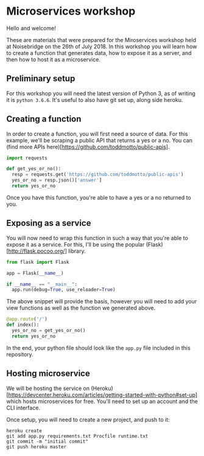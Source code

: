 # Microservices workshop

Hello and welcome!

These are materials that were prepared for the Miroservices workshop held at Noisebridge on the 26th of July 2018. In this workshop you will learn how to create a function that generates data, how to expose it as a server, and then how to host it as a microservice.

## Preliminary setup
For this workshop you will need the latest version of Python 3, as of writing it is `python 3.6.6`. It's useful to also have git set up, along side heroku.

## Creating a function
In order to create a function, you will first need a source of data. For this example, we'll be scraping a public API that returns a yes or a no. You can (find more APIs here)[https://github.com/toddmotto/public-apis].
```python
import requests

def get_yes_or_no():
  resp = requests.get('https://github.com/toddmotto/public-apis')
  yes_or_no = resp.json()['answer']
  return yes_or_no
```
Once you have this function, you're able to have a yes or a no returned to you.

## Exposing as a service
You will now need to wrap this function in such a way that you're able to expose it as a service. For this, I'll be using the popular (Flask)[http://flask.pocoo.org/] library.
```python
from flask import Flask

app = Flask(__name__)

if __name__ == "__main__":
  app.run(debug=True, use_reloader=True)
```

The above snippet will provide the basis, however you will need to add your view functions as well as the function we generated above.

```python
@app.route('/')
def index():
  yes_or_no = get_yes_or_no()
  return yes_or_no
```

In the end, your python file should look like the `app.py` file included in this repository.

## Hosting microservice
We will be hosting the service on (Heroku)[https://devcenter.heroku.com/articles/getting-started-with-python#set-up] which hosts microservices for free. You'll need to set up an account and the CLI interface.

Once setup, you will need to create a new project, and push to it:
```
heroku create
git add app.py requirements.txt Procfile runtime.txt
git commit -m "initial commit"
git push heroku master
```
